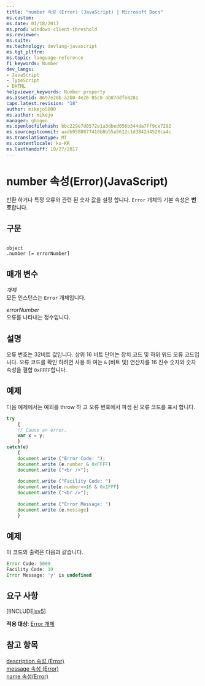 ```yaml
---
title: "number 속성 (Error) (JavaScript) | Microsoft Docs"
ms.custom: 
ms.date: 01/18/2017
ms.prod: windows-client-threshold
ms.reviewer: 
ms.suite: 
ms.technology: devlang-javascript
ms.tgt_pltfrm: 
ms.topic: language-reference
f1_keywords: Number
dev_langs:
- JavaScript
- TypeScript
- DHTML
helpviewer_keywords: Number property
ms.assetid: 8697e20b-a2b0-4e26-85c0-ab07ddfe8281
caps.latest.revision: "18"
author: mikejo5000
ms.author: mikejo
manager: ghogen
ms.openlocfilehash: bbc229e7d0572e1a3dbed056b344da7ff9ce7292
ms.sourcegitcommit: aadb9588877418b8b55a5612c1d3842d4520ca4c
ms.translationtype: MT
ms.contentlocale: ko-KR
ms.lasthandoff: 10/27/2017
---
```

# <a name="number-property-error-javascript"></a>number 속성(Error)(JavaScript)
반환 하거나 특정 오류와 관련 된 숫자 값을 설정 합니다. `Error` 개체의 기본 속성은 **번호**합니다.  
  
## <a name="syntax"></a>구문  
  
```  
  
object  
.number [= errorNumber]  
```  
  
## <a name="parameters"></a>매개 변수  
 *개체*  
 모든 인스턴스는 `Error` 개체입니다.  
  
 *errorNumber*  
 오류를 나타내는 정수입니다.  
  
## <a name="remarks"></a>설명  
 오류 번호는 32비트 값입니다. 상위 16 비트 단어는 장치 코드 및 하위 워드 오류 코드입니다. 오류 코드를 확인 하려면 사용 하 여는 `&` (비트 및) 연산자를 16 진수 숫자와 숫자 속성을 결합 `0xFFFF`합니다.  
  
## <a name="example"></a>예제  
 다음 예제에서는 예외를 throw 하 고 오류 번호에서 파생 된 오류 코드를 표시 합니다.  
  
```JavaScript  
try  
    {  
    // Cause an error.  
    var x = y;  
    }  
catch(e)  
    {  
    document.write ("Error Code: ");  
    document.write (e.number & 0xFFFF)  
    document.write ("<br />");  
  
    document.write ("Facility Code: ")  
    document.write(e.number>>16 & 0x1FFF)  
    document.write ("<br />");  
  
    document.write ("Error Message: ")  
    document.write (e.message)  
    }  
```  
  
## <a name="example"></a>예제  
 이 코드의 출력은 다음과 같습니다.  
  
```JavaScript  
Error Code: 5009  
Facility Code: 10  
Error Message: 'y' is undefined  
```  
  
## <a name="requirements"></a>요구 사항  
 [!INCLUDE[jsv5](../../javascript/reference/includes/jsv5-md.md)]  
  
 **적용 대상**: [Error 개체](../../javascript/reference/error-object-javascript.md)  
  
## <a name="see-also"></a>참고 항목  
 [description 속성 (Error)](../../javascript/reference/description-property-error-javascript.md)   
 [message 속성 (Error)](../../javascript/reference/message-property-error-javascript.md)   
 [name 속성(Error)](../../javascript/reference/name-property-error-javascript.md)